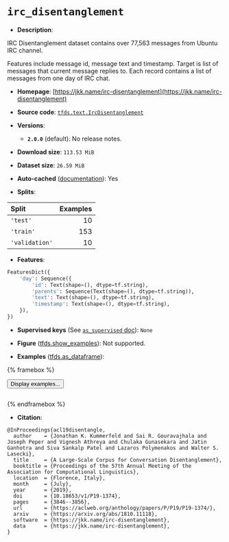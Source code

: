 <div itemscope itemtype="http://schema.org/Dataset">
  <div itemscope itemprop="includedInDataCatalog" itemtype="http://schema.org/DataCatalog">
    <meta itemprop="name" content="TensorFlow Datasets" />
  </div>
  <meta itemprop="name" content="irc_disentanglement" />
  <meta itemprop="description" content="IRC Disentanglement dataset contains over 77,563 messages from Ubuntu IRC&#10;channel.&#10;&#10;Features include message id, message text and timestamp.&#10;Target is list of messages that current message replies to.&#10;Each record contains a list of messages from one day of IRC chat.&#10;&#10;To use this dataset:&#10;&#10;```python&#10;import tensorflow_datasets as tfds&#10;&#10;ds = tfds.load(&#x27;irc_disentanglement&#x27;, split=&#x27;train&#x27;)&#10;for ex in ds.take(4):&#10;  print(ex)&#10;```&#10;&#10;See [the guide](https://www.tensorflow.org/datasets/overview) for more&#10;informations on [tensorflow_datasets](https://www.tensorflow.org/datasets).&#10;&#10;" />
  <meta itemprop="url" content="https://www.tensorflow.org/datasets/catalog/irc_disentanglement" />
  <meta itemprop="sameAs" content="https://jkk.name/irc-disentanglement" />
  <meta itemprop="citation" content="@InProceedings{acl19disentangle,&#10;  author    = {Jonathan K. Kummerfeld and Sai R. Gouravajhala and Joseph Peper and Vignesh Athreya and Chulaka Gunasekara and Jatin Ganhotra and Siva Sankalp Patel and Lazaros Polymenakos and Walter S. Lasecki},&#10;  title     = {A Large-Scale Corpus for Conversation Disentanglement},&#10;  booktitle = {Proceedings of the 57th Annual Meeting of the Association for Computational Linguistics},&#10;  location  = {Florence, Italy},&#10;  month     = {July},&#10;  year      = {2019},&#10;  doi       = {10.18653/v1/P19-1374},&#10;  pages     = {3846--3856},&#10;  url       = {https://aclweb.org/anthology/papers/P/P19/P19-1374/},&#10;  arxiv     = {https://arxiv.org/abs/1810.11118},&#10;  software  = {https://jkk.name/irc-disentanglement},&#10;  data      = {https://jkk.name/irc-disentanglement},&#10;}" />
</div>

# `irc_disentanglement`


*   **Description**:

IRC Disentanglement dataset contains over 77,563 messages from Ubuntu IRC
channel.

Features include message id, message text and timestamp. Target is list of
messages that current message replies to. Each record contains a list of
messages from one day of IRC chat.

*   **Homepage**:
    [https://jkk.name/irc-disentanglement](https://jkk.name/irc-disentanglement)

*   **Source code**:
    [`tfds.text.IrcDisentanglement`](https://github.com/tensorflow/datasets/tree/master/tensorflow_datasets/text/irc_disentanglement.py)

*   **Versions**:

    *   **`2.0.0`** (default): No release notes.

*   **Download size**: `113.53 MiB`

*   **Dataset size**: `26.59 MiB`

*   **Auto-cached**
    ([documentation](https://www.tensorflow.org/datasets/performances#auto-caching)):
    Yes

*   **Splits**:

Split          | Examples
:------------- | -------:
`'test'`       | 10
`'train'`      | 153
`'validation'` | 10

*   **Features**:

```python
FeaturesDict({
    'day': Sequence({
        'id': Text(shape=(), dtype=tf.string),
        'parents': Sequence(Text(shape=(), dtype=tf.string)),
        'text': Text(shape=(), dtype=tf.string),
        'timestamp': Text(shape=(), dtype=tf.string),
    }),
})
```

*   **Supervised keys** (See
    [`as_supervised` doc](https://www.tensorflow.org/datasets/api_docs/python/tfds/load#args)):
    `None`

*   **Figure**
    ([tfds.show_examples](https://www.tensorflow.org/datasets/api_docs/python/tfds/visualization/show_examples)):
    Not supported.

*   **Examples**
    ([tfds.as_dataframe](https://www.tensorflow.org/datasets/api_docs/python/tfds/as_dataframe)):

<!-- mdformat off(HTML should not be auto-formatted) -->

{% framebox %}

<button id="displaydataframe">Display examples...</button>
<div id="dataframecontent" style="overflow-x:auto"></div>
<script src="https://www.gstatic.com/external_hosted/jquery2.min.js"></script>
<script>
var url = "https://storage.googleapis.com/tfds-data/visualization/dataframe/irc_disentanglement-2.0.0.html";
$(document).ready(() => {
  $("#displaydataframe").click((event) => {
    // Disable the button after clicking (dataframe loaded only once).
    $("#displaydataframe").prop("disabled", true);

    // Pre-fetch and display the content
    $.get(url, (data) => {
      $("#dataframecontent").html(data);
    }).fail(() => {
      $("#dataframecontent").html(
        'Error loading examples. If the error persist, please open '
        + 'a new issue.'
      );
    });
  });
});
</script>

{% endframebox %}

<!-- mdformat on -->

*   **Citation**:

```
@InProceedings{acl19disentangle,
  author    = {Jonathan K. Kummerfeld and Sai R. Gouravajhala and Joseph Peper and Vignesh Athreya and Chulaka Gunasekara and Jatin Ganhotra and Siva Sankalp Patel and Lazaros Polymenakos and Walter S. Lasecki},
  title     = {A Large-Scale Corpus for Conversation Disentanglement},
  booktitle = {Proceedings of the 57th Annual Meeting of the Association for Computational Linguistics},
  location  = {Florence, Italy},
  month     = {July},
  year      = {2019},
  doi       = {10.18653/v1/P19-1374},
  pages     = {3846--3856},
  url       = {https://aclweb.org/anthology/papers/P/P19/P19-1374/},
  arxiv     = {https://arxiv.org/abs/1810.11118},
  software  = {https://jkk.name/irc-disentanglement},
  data      = {https://jkk.name/irc-disentanglement},
}
```

